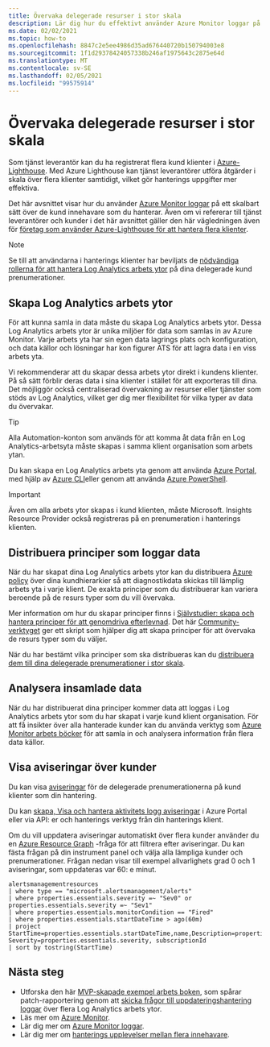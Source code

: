 ```yaml
---
title: Övervaka delegerade resurser i stor skala
description: Lär dig hur du effektivt använder Azure Monitor loggar på ett skalbart sätt över de kund innehavare som du hanterar.
ms.date: 02/02/2021
ms.topic: how-to
ms.openlocfilehash: 8847c2e5ee4986d35ad676440720b150794003e8
ms.sourcegitcommit: 1f1d29378424057338b246af1975643c2875e64d
ms.translationtype: MT
ms.contentlocale: sv-SE
ms.lasthandoff: 02/05/2021
ms.locfileid: "99575914"
---
```

# <a name="monitor-delegated-resources-at-scale"></a>Övervaka delegerade resurser i stor skala

Som tjänst leverantör kan du ha registrerat flera kund klienter i [Azure-Lighthouse](../overview.md). Med Azure Lighthouse kan tjänst leverantörer utföra åtgärder i skala över flera klienter samtidigt, vilket gör hanterings uppgifter mer effektiva.

Det här avsnittet visar hur du använder [Azure Monitor loggar](../../azure-monitor/platform/data-platform-logs.md) på ett skalbart sätt över de kund innehavare som du hanterar. Även om vi refererar till tjänst leverantörer och kunder i det här avsnittet gäller den här vägledningen även för [företag som använder Azure-Lighthouse för att hantera flera klienter](../concepts/enterprise.md).

> [!NOTE]
> Se till att användarna i hanterings klienter har beviljats de [nödvändiga rollerna för att hantera Log Analytics arbets ytor](../../azure-monitor/platform/manage-access.md#manage-access-using-azure-permissions) på dina delegerade kund prenumerationer.

## <a name="create-log-analytics-workspaces"></a>Skapa Log Analytics arbets ytor

För att kunna samla in data måste du skapa Log Analytics arbets ytor. Dessa Log Analytics arbets ytor är unika miljöer för data som samlas in av Azure Monitor. Varje arbets yta har sin egen data lagrings plats och konfiguration, och data källor och lösningar har kon figurer ATS för att lagra data i en viss arbets yta.

Vi rekommenderar att du skapar dessa arbets ytor direkt i kundens klienter. På så sätt förblir deras data i sina klienter i stället för att exporteras till dina. Det möjliggör också centraliserad övervakning av resurser eller tjänster som stöds av Log Analytics, vilket ger dig mer flexibilitet för vilka typer av data du övervakar.

> [!TIP]
> Alla Automation-konton som används för att komma åt data från en Log Analytics-arbetsyta måste skapas i samma klient organisation som arbets ytan.

Du kan skapa en Log Analytics arbets yta genom att använda [Azure Portal](../../azure-monitor/learn/quick-create-workspace.md), med hjälp av [Azure CLI](../../azure-monitor/learn/quick-create-workspace-cli.md)eller genom att använda [Azure PowerShell](../../azure-monitor/platform/powershell-workspace-configuration.md).

> [!IMPORTANT]
> Även om alla arbets ytor skapas i kund klienten, måste Microsoft. Insights Resource Provider också registreras på en prenumeration i hanterings klienten.

## <a name="deploy-policies-that-log-data"></a>Distribuera principer som loggar data

När du har skapat dina Log Analytics arbets ytor kan du distribuera [Azure policy](../../governance/policy/index.yml) över dina kundhierarkier så att diagnostikdata skickas till lämplig arbets yta i varje klient. De exakta principer som du distribuerar kan variera beroende på de resurs typer som du vill övervaka.

Mer information om hur du skapar principer finns i [Självstudier: skapa och hantera principer för att genomdriva efterlevnad](../../governance/policy/tutorials/create-and-manage.md). Det här [Community-verktyget](https://github.com/Azure/Azure-Lighthouse-samples/tree/master/tools/azure-diagnostics-policy-generator) ger ett skript som hjälper dig att skapa principer för att övervaka de resurs typer som du väljer.

När du har bestämt vilka principer som ska distribueras kan du [distribuera dem till dina delegerade prenumerationer i stor skala](policy-at-scale.md).

## <a name="analyze-the-gathered-data"></a>Analysera insamlade data

När du har distribuerat dina principer kommer data att loggas i Log Analytics arbets ytor som du har skapat i varje kund klient organisation. För att få insikter över alla hanterade kunder kan du använda verktyg som [Azure Monitor arbets böcker](../../azure-monitor/platform/workbooks-overview.md) för att samla in och analysera information från flera data källor.

## <a name="view-alerts-across-customers"></a>Visa aviseringar över kunder

Du kan visa [aviseringar](../../azure-monitor/platform/alerts-overview.md) för de delegerade prenumerationerna på kund klienter som din hantering.

Du kan [skapa, Visa och hantera aktivitets logg aviseringar](../../azure-monitor/platform/alerts-activity-log.md) i Azure Portal eller via API: er och hanterings verktyg från din hanterings klient.

Om du vill uppdatera aviseringar automatiskt över flera kunder använder du en [Azure Resource Graph](../../governance/resource-graph/overview.md) -fråga för att filtrera efter aviseringar. Du kan fästa frågan på din instrument panel och välja alla lämpliga kunder och prenumerationer. Frågan nedan visar till exempel allvarlighets grad 0 och 1 aviseringar, som uppdateras var 60: e minut.

```kusto
alertsmanagementresources
| where type == "microsoft.alertsmanagement/alerts"
| where properties.essentials.severity =~ "Sev0" or properties.essentials.severity =~ "Sev1"
| where properties.essentials.monitorCondition == "Fired"
| where properties.essentials.startDateTime > ago(60m)
| project StartTime=properties.essentials.startDateTime,name,Description=properties.essentials.description, Severity=properties.essentials.severity, subscriptionId
| sort by tostring(StartTime)
```

## <a name="next-steps"></a>Nästa steg

- Utforska den här [MVP-skapade exempel arbets boken](https://github.com/scautomation/Azure-Automation-Update-Management-Workbooks), som spårar patch-rapportering genom att [skicka frågor till uppdateringshantering loggar](../../automation/update-management/query-logs.md) över flera Log Analytics arbets ytor. 
- Läs mer om [Azure Monitor](../../azure-monitor/index.yml).
- Lär dig mer om [Azure Monitor loggar](../../azure-monitor/platform/data-platform-logs.md).
- Lär dig mer om [hanterings upplevelser mellan flera innehavare](../concepts/cross-tenant-management-experience.md).